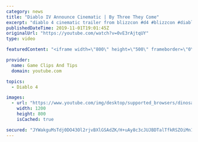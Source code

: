 ```yaml
---
category: news
title: "Diablo IV Announce Cinematic | By Three They Come"
excerpt: "diablo 4 cinematic trailer from blizzcon #d4 #blizzcon #diablo."
publishedDateTime: 2019-11-01T19:01:45Z
originalUrl: "https://youtube.com/watch?v=0vE3rAjtqUY"
type: video

featuredContent: "<iframe width=\"800\" height=\"500\" frameborder=\"0\" src=\"https://www.youtube.com/embed/0vE3rAjtqUY\" allow=\"accelerometer; autoplay; encrypted-media; gyroscope; picture-in-picture\" allowfullscreen></iframe>"

provider:
  name: Game Clips And Tips
  domain: youtube.com

topics:
  - Diablo 4

images:
  - url: "https://www.youtube.com/img/desktop/supported_browsers/dinosaur.png"
    width: 1200
    height: 800
    isCached: true

secured: "JYWakguMsTdj0DO43Ol2rjvBXlGSAdZK/H+uAy8c3cJUJBDTalTfkRSZOiMn1Nv+v3EhmUuDpQGSjfeD5p1Y2mwvGAMtI7pdbNYtSDxB3ErKi2IXCjD+ANhRD4MdOtEOmpN6JhqbR6zlVyoxJK3/CqfP3V1meqAK1IWzleKz1m8Lrg8uqrTZ2Ju0QSj1r1bkcUDltNWplWW2L/5TbKah19NpEWUCVc7+evjkaom/RjxKXrY7cO8pthbVyMKTaOvvqhm3HTpPmIpL+ia7LAnWApmyoBa07YscBmgSMFuHjo0tr3uUdGvrsf1NCG+/cfu2YxMbClrJLln9TDJ1mfsn3rY9fIcHa3mtjZdLmGM7872wgJpzrRV4RbgwcRKC/FmJ4YuRBbV1N0Q4EgQpj8F6Ew==;bH53QWyxd/uHCZh9c5xrZQ=="
---
```


